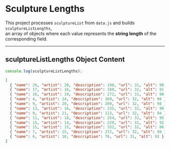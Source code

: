 # Sculpture Lengths

This project processes `sculptureList` from `data.js` and builds `sculptureListLengths`,  
an array of objects where each value represents the **string length** of the corresponding field.

---

## sculptureListLengths Object Content
```js
console.log(sculptureListLengths);
```

```json
[
  { "name": 26, "artist": 20, "description": 198, "url": 31, "alt": 90 },
  { "name": 17, "artist": 16, "description": 188, "url": 32, "alt": 91 },
  { "name": 16, "artist": 19, "description": 272, "url": 31, "alt": 98 },
  { "name": 4, "artist": 14, "description": 169, "url": 32, "alt": 96 },
  { "name": 9, "artist": 20, "description": 209, "url": 32, "alt": 98 },
  { "name": 13, "artist": 16, "description": 235, "url": 32, "alt": 90 },
  { "name": 9, "artist": 21, "description": 113, "url": 32, "alt": 94 },
  { "name": 11, "artist": 18, "description": 254, "url": 32, "alt": 95 },
  { "name": 15, "artist": 14, "description": 229, "url": 31, "alt": 92 },
  { "name": 15, "artist": 15, "description": 332, "url": 32, "alt": 86 },
  { "name": 7, "artist": 15, "description": 272, "url": 32, "alt": 98 },
  { "name": 6, "artist": 10, "description": 78, "url": 31, "alt": 92 }
]
```
